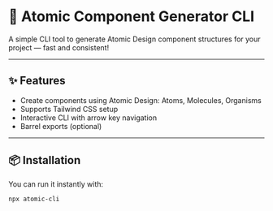 # 🚀 Atomic Component Generator CLI

A simple CLI tool to generate Atomic Design component structures for your project — fast and consistent!

---

## ✨ Features

- Create components using Atomic Design: Atoms, Molecules, Organisms
- Supports Tailwind CSS setup
- Interactive CLI with arrow key navigation
- Barrel exports (optional)

---

## 📦 Installation

You can run it instantly with:

```bash
npx atomic-cli
